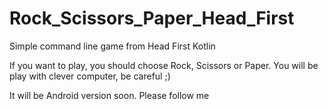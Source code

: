 # Rock_Scissors_Paper_Head_First
Simple command line game from Head First Kotlin

If you want to play, you should choose Rock, Scissors or Paper.
You will be play with clever computer, be careful ;)

It will be Android version soon. Please follow me 
